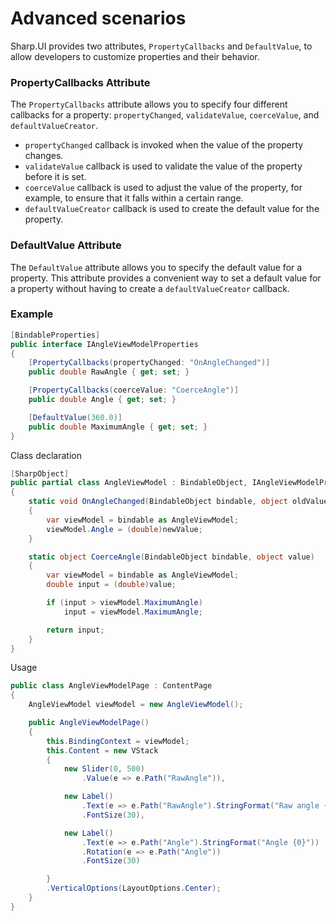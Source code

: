 # Advanced scenarios

Sharp.UI provides two attributes, `PropertyCallbacks` and `DefaultValue`, to allow developers to customize properties and their behavior.

### PropertyCallbacks Attribute

The `PropertyCallbacks` attribute allows you to specify four different callbacks for a property: `propertyChanged`, `validateValue`, `coerceValue`, and `defaultValueCreator`.

- `propertyChanged` callback is invoked when the value of the property changes.
- `validateValue` callback is used to validate the value of the property before it is set.
- `coerceValue` callback is used to adjust the value of the property, for example, to ensure that it falls within a certain range.
- `defaultValueCreator` callback is used to create the default value for the property.

### DefaultValue Attribute

The `DefaultValue` attribute allows you to specify the default value for a property. This attribute provides a convenient way to set a default value for a property without having to create a `defaultValueCreator` callback.

### Example



```cs
[BindableProperties]
public interface IAngleViewModelProperties
{
    [PropertyCallbacks(propertyChanged: "OnAngleChanged")]
    public double RawAngle { get; set; }

    [PropertyCallbacks(coerceValue: "CoerceAngle")]
    public double Angle { get; set; }

    [DefaultValue(360.0)]
    public double MaximumAngle { get; set; }
}
```

Class declaration

```cs
[SharpObject]
public partial class AngleViewModel : BindableObject, IAngleViewModelProperties
{
    static void OnAngleChanged(BindableObject bindable, object oldValue, object newValue)
    {
        var viewModel = bindable as AngleViewModel;
        viewModel.Angle = (double)newValue;
    }

    static object CoerceAngle(BindableObject bindable, object value)
    {
        var viewModel = bindable as AngleViewModel;
        double input = (double)value;

        if (input > viewModel.MaximumAngle)
            input = viewModel.MaximumAngle;

        return input;
    }
}
```

Usage

```cs
public class AngleViewModelPage : ContentPage
{
    AngleViewModel viewModel = new AngleViewModel();

    public AngleViewModelPage()
    {
        this.BindingContext = viewModel;
        this.Content = new VStack
        {
            new Slider(0, 500)
                .Value(e => e.Path("RawAngle")),

            new Label()
                .Text(e => e.Path("RawAngle").StringFormat("Raw angle {0}"))
                .FontSize(30),

            new Label()
                .Text(e => e.Path("Angle").StringFormat("Angle {0}"))
                .Rotation(e => e.Path("Angle"))
                .FontSize(30)

        }
        .VerticalOptions(LayoutOptions.Center);
    }
}
```
